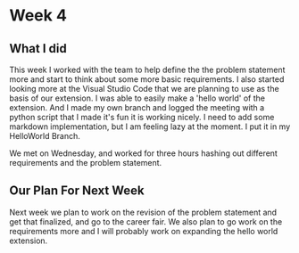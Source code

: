 # Week 4

## What I did

This week I worked with the team to help define the the problem statement more and start to think about some more basic requirements. I also started looking more at the Visual Studio Code that we are planning to use as the basis of our extension. I was able to easily make a 'hello world' of the extension. And I made my own branch and logged the meeting with a python script that I made it's fun it is working nicely. I need to add some markdown implementation, but I am feeling lazy at the moment. I put it in my HelloWorld Branch.

We met on Wednesday, and worked for three hours hashing out different requirements and the problem statement. 

## Our Plan For Next Week

Next week we plan to work on the revision of the problem statement and get that finalized, and go to the career fair. We also plan to go work on the requirements more and I will probably work on expanding the hello world extension.

